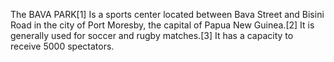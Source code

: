 The BAVA PARK[1] Is a sports center located between Bava Street and Bisini Road in the city of Port Moresby, the capital of Papua New Guinea.[2] It is generally used for soccer and rugby matches.[3] It has a capacity to receive 5000 spectators.

